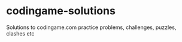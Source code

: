 # codingame-solutions
Solutions to codingame.com practice problems, challenges, puzzles, clashes etc
